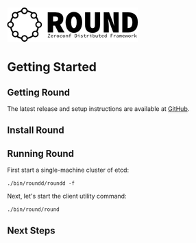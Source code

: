 ![round_logo](./img/round_logo.png)

# Getting Started

## Getting Round

The latest release and setup instructions are available at [GitHub](https://github.com/cybergarage/Round).

## Install Round

## Running Round

First start a single-machine cluster of etcd:

```
./bin/roundd/roundd -f
```

Next, let's start the client utility command:

```
./bin/round/round
```

## Next Steps
